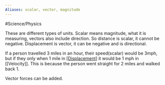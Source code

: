 ```yaml
---
Aliases: scalar, vector, magnitude
---
```


#Science/Physics

These are different types of units. Scalar means magnitude, what it is measuring, vectors also include direction.
So distance is scalar, it cannot be negative.
Displacement is vector, it can be negative and is directional.

If a person travelled 3 miles in an hour, their speed(scalar) would be 3mph, but if they only when 1 mile in [[Displacement]](vector) it would be 1 mph in [[Velocity]]. This is because the person went straight for 2 miles and walked back 1. 

Vector forces can be added. 